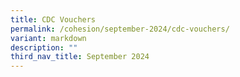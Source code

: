 ```yaml
---
title: CDC Vouchers
permalink: /cohesion/september-2024/cdc-vouchers/
variant: markdown
description: ""
third_nav_title: September 2024
---
```

